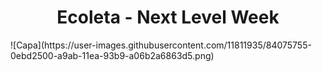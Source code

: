 <div align="center"><h1>Ecoleta - Next Level Week</h1></div>
![Capa](https://user-images.githubusercontent.com/11811935/84075755-0ebd2500-a9ab-11ea-93b9-a06b2a6863d5.png)
